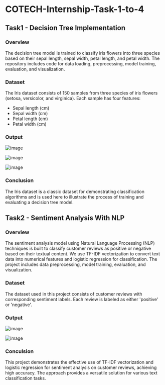 # COTECH-Internship-Task-1-to-4
## Task1 - Decision Tree Implementation
### Overview
  The decision tree model is trained to classify iris flowers into three species based on their sepal length, sepal width, petal length, and petal width. The repository includes code for data loading, preprocessing, model training, evaluation, and visualization.
### Dataset
The Iris dataset consists of 150 samples from three species of iris flowers (setosa, versicolor, and virginica).
Each sample has four features:
 - Sepal length (cm)
 - Sepal width (cm)
 - Petal length (cm)
 - Petal width (cm)
### Output
![image](https://github.com/user-attachments/assets/d717d306-d4ee-458a-9f26-79bf86ad34df)

![image](https://github.com/user-attachments/assets/8d72a8bb-fc1d-4312-9310-29610b16c543)

![image](https://github.com/user-attachments/assets/ceda6cbc-dd7d-4431-8945-53153b001e99)

### Conclusion
  The Iris dataset is a classic dataset for demonstrating classification algorithms and is used here to illustrate the process of training and evaluating a decision tree model.

## Task2 - Sentiment Analysis With NLP
### Overview
  The sentiment analysis model using Natural Language Processing (NLP) techniques is built to classify customer reviews as positive or negative based on their textual content. We use TF-IDF vectorization to convert text data into numerical features and logistic regression for classification. The project includes data preprocessing, model training, evaluation, and visualization.
### Dataset
The dataset used in this project consists of customer reviews with corresponding sentiment labels. Each review is labeled as either 'positive' or 'negative'.
### Output
![image](https://github.com/user-attachments/assets/4ee2b2a4-837b-4385-bede-89595c535283)

![image](https://github.com/user-attachments/assets/c8101ca3-3136-4b39-b8a5-42e399ddb651)
### Conculsion
  This project demonstrates the effective use of TF-IDF vectorization and logistic regression for sentiment analysis on customer reviews, achieving high accuracy. The approach provides a versatile solution for various text classification tasks.
